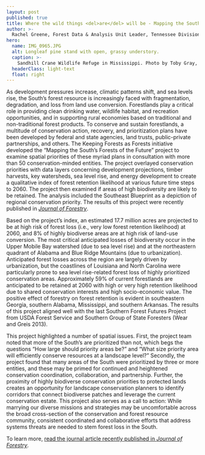 ```yaml
---
layout: post
published: true
title: Where the wild things <del>are</del> will be - Mapping the South’s future forest landscapes & the Wildlife that depend on them
author: >-
  Rachel Greene, Forest Data & Analysis Unit Leader, Tennessee Division of Forestry
hero:
  name: IMG_0965.JPG
  alt: Longleaf pine stand with open, grassy understory.
  caption: >-
    Sandhill Crane Wildlife Refuge in Mississippi. Photo by Toby Gray, Mississippi State University.
  headerClass: light-text
  float: right
---
```

As development pressures increase, climatic patterns shift, and sea levels rise, the South’s forest resource is increasingly faced with fragmentation, degradation, and loss from land use conversion. Forestlands play a critical role in providing clean drinking water, wildlife habitat, and recreation opportunities, and in supporting rural economies based on traditional and non-traditional forest products. To conserve and sustain forestlands, a multitude of conservation action, recovery, and prioritization plans have been developed by federal and state agencies, land trusts, public-private partnerships, and others. The Keeping Forests as Forests initiative developed the “Mapping the South’s Forests of the Future” project to examine spatial priorities of these myriad plans in consultation with more than 50 conservation-minded entities.<!--more--> The project overlayed conservation priorities with data layers concerning development projections, timber harvests, key watersheds, sea level rise, and energy development to create a qualitative index of forest retention likelihood at various future time steps to 2060. The project then examined if areas of high biodiversity are likely to be retained. The analysis included the Southeast Blueprint as a depiction of regional conservation priority. The results of this project were recently published in [_Journal of Forestry_](https://academic.oup.com/jof/article-abstract/118/1/28/5651349?redirectedFrom=fulltext).

Based on the project’s index, an estimated 17.7 million acres are projected to be at high risk of forest loss (i.e., very low forest retention likelihood) at 2060, and 8% of highly biodiverse areas are at high risk of land-use conversion. The most critical anticipated losses of biodiversity occur in the Upper Mobile Bay watershed (due to sea level rise) and at the northeastern quadrant of Alabama and Blue Ridge Mountains (due to urbanization). Anticipated forest losses across the region are largely driven by urbanization, but the coastlines of Louisiana and North Carolina were particularly prone to sea level rise-related forest loss of highly prioritized conservation areas. Approximately 59% of current forestlands are anticipated to be retained at 2060 with high or very high retention likelihood due to shared conservation interests and high socio-economic value. The positive effect of forestry on forest retention is evident in southeastern Georgia, southern Alabama, Mississippi, and southern Arkansas. The results of this project aligned well with the last Southern Forest Futures Project from USDA Forest Service and Southern Group of State Foresters (Wear and Greis 2013).

This project highlighted a number of spatial issues. First, the project team noted that more of the South’s are prioritized than not, which begs the questions “How large should priority areas be?” and “What size priority area will efficiently conserve resources at a landscape level?” Secondly, the project found that many areas of the South were prioritized by three or more entities, and these may be primed for continued and heightened conservation coordination, collaboration, and partnership. Further, the proximity of highly biodiverse conservation priorities to protected lands creates an opportunity for landscape conservation planners to identify corridors that connect biodiverse patches and leverage the current conservation estate. This project also serves as a call to action: While marrying our diverse missions and strategies may be uncomfortable across the broad cross-section of the conservation and forest resource community, consistent coordinated and collaborative efforts that address systems threats are needed to stem forest loss in the South.

To learn more, [read the journal article recently published in _Journal of Forestry_](https://academic.oup.com/jof/article-abstract/118/1/28/5651349?redirectedFrom=fulltext).
